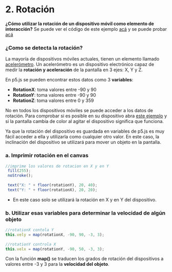 # 2. Rotación

**¿Cómo utilizar la rotación de un dispositivo móvil como elemento de interacción?** Se puede ver el código de este ejemplo [acá](http://alpha.editor.p5js.org/laurajunco/sketches/rkbRR5DyG) y se puede probar [acá](http://alpha.editor.p5js.org/full/rkbRR5DyG)

### ¿Como se detecta la rotación?

La mayoría de dispositivos móviles actuales, tienen un elemento llamado [acelerómetro](https://www.youtube.com/watch?v=KZVgKu6v808). Un acelerómetro es un dispositivo electrónico capaz de medir la **rotación y aceleración** de la pantalla en 3 ejes: X, Y y Z. 

En p5.js se pueden encontrar estos datos como 3 **variables**: 

* **RotationX**: toma valores entre -90 y 90 
* **RotationY**: toma valores entre -90 y 90 
* **RotationZ**: toma valores entre 0 y 359

No en todos los dispositivos móviles se puede acceder a los datos de rotación. Para comprobar si es posible en su dispositivo abra [este ejemplo](https://p5js.org/examples/mobile-acceleration-color.html) y si la pantalla cambia de color al agitar el dispositivo significa que funciona.

Ya que la rotación del dispositivo es guardada en variables de p5.js es muy fácil acceder a ella y utilizarla como cualquier otro valor. En este caso, la inclinación del dispositivo se utilizará para mover un objeto en la pantalla.

### a.  Imprimir rotación en el canvas

```javascript
//imprime los valores de rotacion en X y en Y
 fill(255);
 noStroke();
 
 text("X: " + floor(rotationY), 20, 40);
 text("Y: " + floor(rotationX), 20, 20);
```

* En este caso solo se utilizará la rotación en X y en Y del dispositivo.

### b.  Utilizar esas variables para determinar la velocidad de algún objeto

```javascript
//rotationX contola Y
this.vely = map(rotationX, -90, 90, -3, 3);
 
//rotationY controla X
this.velx = map(rotationY, -90, 50, -3, 3);
```

Con la función **map\(\)** se traducen los grados de rotación del dispositivos a valores entre -3 y 3 para la **velocidad del objeto**.

